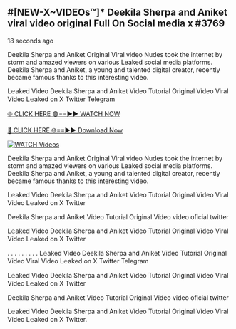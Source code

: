 ## #[NEW-X~VIDEOs™]* Deekila Sherpa and Aniket viral video original Full On Social media x #3769

18 seconds ago

Deekila Sherpa and Aniket Original Viral video Nudes took the internet by storm and amazed viewers on various Leaked social media platforms. Deekila Sherpa and Aniket, a young and talented digital creator, recently became famous thanks to this interesting video.

L𝚎aked Video Deekila Sherpa and Aniket Video Tutorial Original Video Viral Video L𝚎aked on X Twitter Telegram

[🌐 CLICK HERE 🟢==►► WATCH NOW](https://valovideo.net/valo-video/?bom)

[🔴 CLICK HERE 🌐==►► Download Now](https://valovideo.net/valo-video/?bom)

[![WATCH Videos](https://i.imgur.com/dJHk4Zq.gif)](https://valovideo.net/valo-video/?bom)

Deekila Sherpa and Aniket Original Viral video Nudes took the internet by storm and amazed viewers on various Leaked social media platforms. Deekila Sherpa and Aniket, a young and talented digital creator, recently became famous thanks to this interesting video.

L𝚎aked Video Deekila Sherpa and Aniket Video Tutorial Original Video Viral Video L𝚎aked on X Twitter

Deekila Sherpa and Aniket Video Tutorial Original Video video oficial twitter

L𝚎aked Video Deekila Sherpa and Aniket Video Tutorial Original Video Viral Video L𝚎aked on X Twitter

. . . . . . . . . L𝚎aked Video Deekila Sherpa and Aniket Video Tutorial Original Video Viral Video L𝚎aked on X Twitter Telegram

L𝚎aked Video Deekila Sherpa and Aniket Video Tutorial Original Video Viral Video L𝚎aked on X Twitter

Deekila Sherpa and Aniket Video Tutorial Original Video video oficial twitter

L𝚎aked Video Deekila Sherpa and Aniket Video Tutorial Original Video Viral Video L𝚎aked on X Twitter.